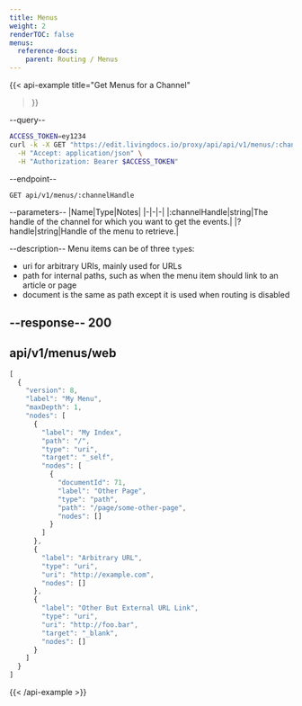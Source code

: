 ```yaml
---
title: Menus
weight: 2
renderTOC: false
menus:
  reference-docs:
    parent: Routing / Menus
---
```


{{< api-example
  title="Get Menus for a Channel"
>}}

--query--

```bash
ACCESS_TOKEN=ey1234
curl -k -X GET "https://edit.livingdocs.io/proxy/api/api/v1/menus/:channelHandle" \
  -H "Accept: application/json" \
  -H "Authorization: Bearer $ACCESS_TOKEN"
```

--endpoint--
```
GET api/v1/menus/:channelHandle
```

--parameters--
|Name|Type|Notes|
|-|-|-|
|:channelHandle|string|The handle of the channel for which you want to get the events.|
|?handle|string|Handle of the menu to retrieve.|

--description--
Menu items can be of three `type`s:

- uri for arbitrary URIs, mainly used for URLs
- path for internal paths, such as when the menu item should link to an article or page
- document is the same as path except it is used when routing is disabled

--response--
200
---
api/v1/menus/web
---
```js
[
  {
    "version": 8,
    "label": "My Menu",
    "maxDepth": 1,
    "nodes": [
      {
        "label": "My Index",
        "path": "/",
        "type": "uri",
        "target": "_self",
        "nodes": [
          {
            "documentId": 71,
            "label": "Other Page",
            "type": "path",
            "path": "/page/some-other-page",
            "nodes": []
          }
        ]
      },
      {
        "label": "Arbitrary URL",
        "type": "uri",
        "uri": "http://example.com",
        "nodes": []
      },
      {
        "label": "Other But External URL Link",
        "type": "uri",
        "uri": "http://foo.bar",
        "target": "_blank",
        "nodes": []
      }
    ]
  }
]
```

{{< /api-example >}}